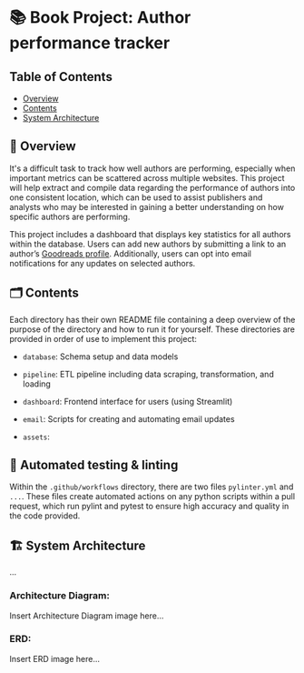 # 📚 Book Project: Author performance tracker


## Table of Contents
- [Overview](#overview)
- [Contents](#contents)
- [System Architecture](#system-architecture)


## 📖 Overview
It's a difficult task to track how well authors are performing, especially when important metrics can be scattered across multiple websites. This project will help extract and compile data regarding the performance of authors into one consistent location, which can be used to assist publishers and analysts who may be interested in gaining a better understanding on how specific authors are performing.

This project includes a dashboard that displays key statistics for all authors within the database. Users can add new authors by submitting a link to an author’s [Goodreads profile](https://www.goodreads.com/). Additionally, users can opt into email notifications for any updates on selected authors.


## 🗂️ Contents
Each directory has their own README file containing a deep overview of the purpose of the directory and how to run it for yourself. These directories are provided in order of use to implement this project:

- `database`: Schema setup and data models

- `pipeline`: ETL pipeline including data scraping, transformation, and loading

- `dashboard`: Frontend interface for users (using Streamlit)

- `email`: Scripts for creating and automating email updates 

- `assets`: 

## 🤖 Automated testing & linting

Within the `.github/workflows` directory, there are two files `pylinter.yml` and `...`.
These files create automated actions on any python scripts within a pull request, which run pylint and pytest to ensure high accuracy and quality in the code provided.

## 🏗️ System Architecture
...


### Architecture Diagram:
Insert Architecture Diagram image here...

### ERD:
Insert ERD image here...
